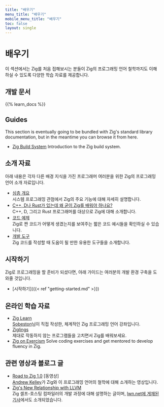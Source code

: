 ```yaml
---
title: "배우기"
menu_title: "배우기"
mobile_menu_title: "배우기"
toc: false
layout: single
---
```


# 배우기
이 섹션에서는 Zig를 처음 접해보시는 분들이 Zig의 프로그래밍 언어 철학까지도 이해하실 수 있도록 다양한 학습 자료를 제공합니다.

## 개발 문서
{{% learn_docs %}}

## Guides
This section is eventually going to be bundled with Zig's standard library documentation, but
in the meantime you can browse it from here.

- [Zig Build System](build-system/)
Introduction to the Zig build system.

## 소개 자료
아래 내용은 각자 다른 배경 지식을 가진 프로그래머 여러분을 위한 Zig의 프로그래밍 언어 소개 자료입니다.

- [심층 개요](overview/)  
시스템 프로그래밍 관점에서 Zig의 주요 기능에 대해 자세히 설명합니다.
- [C++, D나 Rust가 있는데 왜 굳이 Zig를 배워야 하나요?](why_zig_rust_d_cpp/)  
C++, D, 그리고 Rust 프로그래머를 대상으로 Zig에 대해 소개합니다.
- [코드 예제](samples/)  
Zig로 짠 코드가 어떻게 생겼는지를 보여주는 짧은 코드 예시들을 확인하실 수 있습니다.
- [개발 도구](tools/)  
Zig 코드를 작성할 때 도움이 될 만한 유용한 도구들을 소개합니다.


## 시작하기
Zig로 프로그래밍을 할 준비가 되셨다면, 아래 가이드는 여러분의 개발 환경 구축을 도와줄 것입니다.

- [시작하기]({{< ref "getting-started.md" >}})  

## 온라인 학습 자료
- [Zig Learn](https://ziglearn.org)  
[Sobeston](https://github.com/sobeston)님이 직접 작성한, 체계적인 Zig 프로그래밍 언어 강좌입니다.
- [Ziglings](https://ziglings.org)  
제대로 작동하지 않는 프로그램들을 고치면서 Zig를 배워보세요.
- [Zig on Exercism](https://exercism.org/tracks/zig)
Solve coding exercises and get mentored to develop fluency in Zig.

## 관련 영상과 블로그 글
- [Road to Zig 1.0](https://www.youtube.com/watch?v=Gv2I7qTux7g) [동영상]  
[Andrew Kelley](https://andrewkelley.me)가 Zig와 이 프로그래밍 언어의 철학에 대해 소개하는 영상입니다.
- [Zig's New Relationship with LLVM](https://kristoff.it/blog/zig-new-relationship-llvm/)  
Zig 셀프-호스팅 컴파일러의 개발 과정에 대해 설명하는 글이며, [lwn.net에 게재된 기사](https://lwn.net/Articles/833400/)에서도 소개되었습니다.
